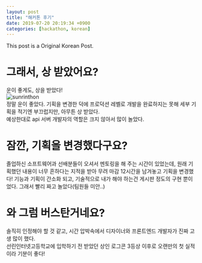 ```yaml
---
layout: post
title: "해커톤 후기"
date: 2019-07-20 20:19:34 +0900
categories: [hackathon, korean]
---
```


This post is a Original Korean Post.

# 그래서, 상 받았어요?

운이 좋게도, 상을 받았다!  
![sunrinthon](https://raw.githubusercontent.com/kim-yeon-gyu-exlock/kim-yeon-gyu-exlock.github.io/master/assets/pictures/sunrinthon.png)  
정말 운이 좋았다. 기획을 변경한 덕에 프로덕션 레벨로 개발을 완료하지는 못해 세부 기획을 적기엔 부끄럽지만, 아무튼 상 받았다.  
예상한대로 api 서버 개발자의 역할은 크지 않아서 많이 놀았다.

# 잠깐, 기획을 변경했다구요?

졸업하신 소프트웨어과 선배분들이 오셔서 멘토링을 해 주는 시간이 있었는데, 원래 기획했던 내용이 너무 흔하다는 지적을 받아 무려 마감 12시간을 남겨놓고 기획을 변경했다!
기능과 기획이 간소화 되고, 기술적으로 내가 해야 하는건 게시판 정도의 구현 뿐이었다. 그래서 빨리 짜고 놀았다(팀원들 미안..)

# 와 그럼 버스탄거네요?

솔직히 인정해야 할 것 같고, 시간 압박속에서 디자이너와 프론트엔드 개발자가 진짜 고생 많이 했다.  
선린인터넷고등학교에 입학하기 전 받았던 상인 로그콘 3등상 이후로 오랜만의 첫 실적이라 기분이 좋다!
